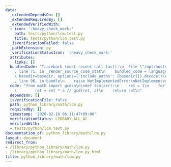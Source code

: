 ```yaml
---
data:
  _extendedDependsOn: []
  _extendedRequiredBy: []
  _extendedVerifiedWith:
  - icon: ':heavy_check_mark:'
    path: tests/python/lcm.test.py
    title: tests/python/lcm.test.py
  _isVerificationFailed: false
  _pathExtension: py
  _verificationStatusIcon: ':heavy_check_mark:'
  attributes:
    links: []
  bundledCode: "Traceback (most recent call last):\n  File \"/opt/hostedtoolcache/Python/3.9.1/x64/lib/python3.9/site-packages/onlinejudge_verify/documentation/build.py\"\
    , line 71, in _render_source_code_stat\n    bundled_code = language.bundle(stat.path,\
    \ basedir=basedir, options={'include_paths': [basedir]}).decode()\n  File \"/opt/hostedtoolcache/Python/3.9.1/x64/lib/python3.9/site-packages/onlinejudge_verify/languages/python.py\"\
    , line 96, in bundle\n    raise NotImplementedError\nNotImplementedError\n"
  code: "from math import gcd\n\n\ndef lcm(arr):\n    ret = 1\n    for a in arr:\n\
    \        ret = ret * a // gcd(ret, a)\n    return ret\n"
  dependsOn: []
  isVerificationFile: false
  path: python_library/math/lcm.py
  requiredBy: []
  timestamp: '2020-02-16 06:11:47+09:00'
  verificationStatus: LIBRARY_ALL_AC
  verifiedWith:
  - tests/python/lcm.test.py
documentation_of: python_library/math/lcm.py
layout: document
redirect_from:
- /library/python_library/math/lcm.py
- /library/python_library/math/lcm.py.html
title: python_library/math/lcm.py
---
```

